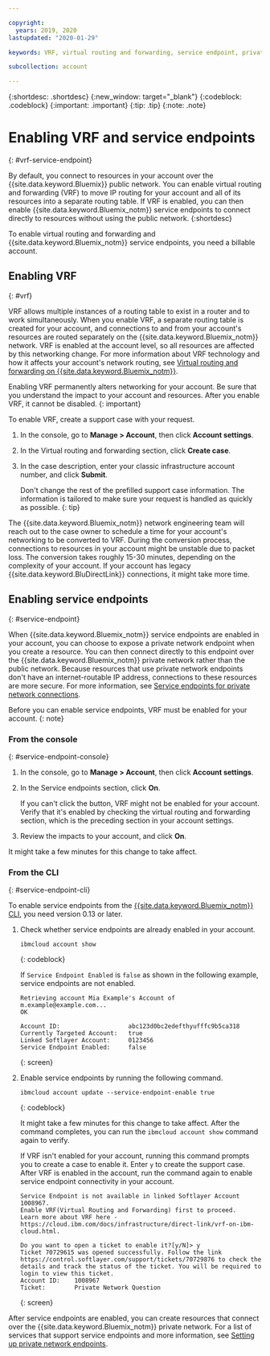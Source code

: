 ```yaml
---

copyright:
  years: 2019, 2020
lastupdated: "2020-01-29"

keywords: VRF, virtual routing and forwarding, service endpoint, private network, account networking, direct network

subcollection: account

---
```


{:shortdesc: .shortdesc}
{:new_window: target="_blank"}
{:codeblock: .codeblock}
{:important: .important}
{:tip: .tip}
{:note: .note}

# Enabling VRF and service endpoints
{: #vrf-service-endpoint}

By default, you connect to resources in your account over the {{site.data.keyword.Bluemix}} public network. You can enable virtual routing and forwarding (VRF) to move IP routing for your account and all of its resources into a separate routing table. If VRF is enabled, you can then enable {{site.data.keyword.Bluemix_notm}} service endpoints to connect directly to resources without using the public network.
{:shortdesc}

To enable virtual routing and forwarding and {{site.data.keyword.Bluemix_notm}} service endpoints, you need a billable account.

## Enabling VRF
{: #vrf}

VRF allows multiple instances of a routing table to exist in a router and to work simultaneously. When you enable VRF, a separate routing table is created for your account, and connections to and from your account's resources are routed separately on the {{site.data.keyword.Bluemix_notm}} network. VRF is enabled at the account level, so all resources are affected by this networking change. For more information about VRF technology and how it affects your account's network routing, see [Virtual routing and forwarding on {{site.data.keyword.Bluemix_notm}}](/docs/dl?topic=dl-overview-of-virtual-routing-and-forwarding-vrf-on-ibm-cloud).

Enabling VRF permanently alters networking for your account. Be sure that you understand the impact to your account and resources. After you enable VRF, it cannot be disabled.
{: important}

To enable VRF, create a support case with your request.

1. In the console, go to **Manage > Account**, then click **Account settings**.
1. In the Virtual routing and forwarding section, click **Create case**.
1. In the case description, enter your classic infrastructure account number, and click **Submit**.

   Don't change the rest of the prefilled support case information. The information is tailored to make sure your request is handled as quickly as possible.
   {: tip}
   
The {{site.data.keyword.Bluemix_notm}} network engineering team will reach out to the case owner to schedule a time for your account's networking to be converted to VRF. During the conversion process, connections to resources in your account might be unstable due to packet loss. The conversion takes roughly 15-30 minutes, depending on the complexity of your account. If your account has legacy {{site.data.keyword.BluDirectLink}} connections, it might take more time.


## Enabling service endpoints
{: #service-endpoint}

When {{site.data.keyword.Bluemix_notm}} service endpoints are enabled in your account, you can choose to expose a private network endpoint when you create a resource. You can then connect directly to this endpoint over the {{site.data.keyword.Bluemix_notm}} private network rather than the public network. Because resources that use private network endpoints don't have an internet-routable IP address, connections to these resources are more secure. For more information, see [Service endpoints for private network connections](/docs/resources?topic=resources-service-endpoints).

Before you can enable service endpoints, VRF must be enabled for your account.
{: note}

### From the console
{: #service-endpoint-console}

1. In the console, go to **Manage > Account**, then click **Account settings**.
1. In the Service endpoints section, click **On**.

   If you can't click the button, VRF might not be enabled for your account. Verify that it's enabled by checking the virtual routing and forwarding section, which is the preceding section in your account settings.
1. Review the impacts to your account, and click **On**.

It might take a few minutes for this change to take affect.

### From the CLI
{: #service-endpoint-cli}

To enable service endpoints from the [{{site.data.keyword.Bluemix_notm}} CLI](/docs/cli?topic=cloud-cli-getting-started), you need version 0.13 or later.

1.  Check whether service endpoints are already enabled in your account.

    ```
    ibmcloud account show
    ```
    {: codeblock}

    If `Service Endpoint Enabled` is `false` as shown in the following example, service endpoints are not enabled.

    ```
    Retrieving account Mia Example's Account of m.example@example.com...
    OK

    Account ID:                   abc123d0bc2edefthyufffc9b5ca318   
    Currently Targeted Account:   true   
    Linked Softlayer Account:     0123456   
    Service Endpoint Enabled:     false  
    ```
    {: screen}
1. Enable service endpoints by running the following command.

   ```
   ibmcloud account update --service-endpoint-enable true
   ```
   {: codeblock}

   It might take a few minutes for this change to take affect. After the command completes, you can run the `ibmcloud account show` command again to verify.
   
    If VRF isn't enabled for your account, running this command prompts you to create a case to enable it. Enter `y` to create the support case. After VRF is enabled in the account, run the command again to enable service endpoint connectivity in your account. 
    
    ```
    Service Endpoint is not available in linked Softlayer Account 1008967.
    Enable VRF(Virtual Routing and Forwarding) first to proceed.
    Learn more about VRF here - https://cloud.ibm.com/docs/infrastructure/direct-link/vrf-on-ibm-cloud.html.

    Do you want to open a ticket to enable it?[y/N]> y
    Ticket 70729615 was opened successfully. Follow the link https://control.softlayer.com/support/tickets/70729876 to check the details and track the status of the ticket. You will be required to login to view this ticket.
    Account ID:    1008967
    Ticket:        Private Network Question
    ```
    {: screen}
  

After service endpoints are enabled, you can create resources that connect over the {{site.data.keyword.Bluemix_notm}} private network. For a list of services that support service endpoints and more information, see [Setting up private network endpoints](/docs/resources?topic=resources-private-network-endpoints).
